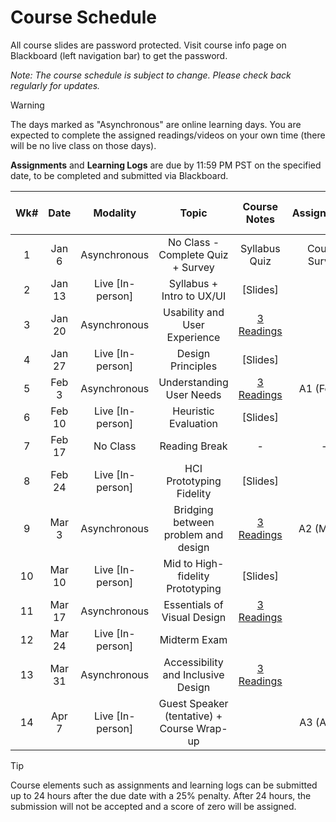 <!-- markdownlint-disable -->

# Course Schedule

All course slides are password protected. Visit course info page on Blackboard (left navigation bar) to get the password.

*Note: The course schedule is subject to change. Please check back regularly for updates.*

> [!WARNING]
> The days marked as "Asynchronous" are online learning days. You are expected to complete the assigned readings/videos on your own time (there will be no live class on those days). 

 **Assignments** and **Learning Logs** are due by 11:59 PM PST on the specified date, to be completed and submitted via Blackboard.


| **Wk#** | **Date** |   **Modality**   |                 **Topic**                  |         **Course Notes**          | **Assignments** | **Learning Logs (LL)** |
| :-----: | :------: | :--------------: | :----------------------------------------: | :-------------------------------: | :-------------: | :--------------------: |
|    1    |  Jan 6   |   Asynchronous   |     No Class - Complete Quiz + Survey      |           Syllabus Quiz           |  Course Survey  |                        |
|    2    |  Jan 13  | Live [In-person] |         Syllabus + Intro to UX/UI          |             [Slides]              |                 |      LL1 (Jan 13)      |
|    3    |  Jan 20  |   Asynchronous   |       Usability and User Experience        | [3 Readings](readings.md#week-3)  |                 |      LL2 (Jan 20)      |
|    4    |  Jan 27  | Live [In-person] |             Design Principles              |             [Slides]              |                 |      LL3 (Jan 27)      |
|    5    |  Feb 3   |   Asynchronous   |          Understanding User Needs          | [3 Readings](readings.md#week-5)  |   A1 (Feb 4)    |      LL4 (Feb 3)       |
|    6    |  Feb 10  | Live [In-person] |            Heuristic Evaluation            |             [Slides]              |                 |      LL5 (Feb 10)      |
|    7    |  Feb 17  |     No Class     |               Reading Break                |                 -                 |        -        |           -            |
|    8    |  Feb 24  | Live [In-person] |          HCI Prototyping Fidelity          |             [Slides]              |                 |      LL6 (Feb 24)      |
|    9    |  Mar 3   |   Asynchronous   |    Bridging between problem and design     | [3 Readings](readings.md#week-9)  |   A2 (Mar 4)    |      LL7 (Mar 3)       |
|   10    |  Mar 10  | Live [In-person] |      Mid to High-fidelity Prototyping      |             [Slides]              |                 |      LL8 (Mar 10)      |
|   11    |  Mar 17  |   Asynchronous   |        Essentials of Visual Design         | [3 Readings](readings.md#week-11) |                 |      LL9 (Mar 17)      |
|   12    |  Mar 24  | Live [In-person] |                Midterm Exam                |                                   |                 |                        |
|   13    |  Mar 31  |   Asynchronous   |     Accessibility and Inclusive Design     | [3 Readings](readings.md#week-13) |                 |     LL10 (Mar 31)      |
|   14    |  Apr 7   | Live [In-person] | Guest Speaker (tentative) + Course Wrap-up |                                   |   A3 (Apr 8)    |                        |


> [!TIP]
> Course elements such as assignments and learning logs can be submitted up to 24 hours after the due date with a 25% penalty. After 24 hours, the submission will not be accepted and a score of zero will be assigned.
